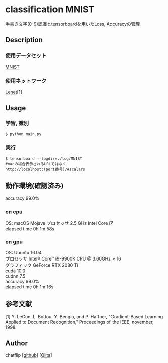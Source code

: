 classification MNIST
====
手書き文字(0-9)認識とtensorboardを用いたLoss, Accuracyの管理

## Description
### 使用データセット
[MNIST](http://yann.lecun.com/exdb/mnist/)

### 使用ネットワーク
[Lenet](http://yann.lecun.com/exdb/publis/pdf/lecun-01a.pdf)[1]

## Usage
### 学習, 識別
```
$ python main.py
```

### 実行
```
$ tensorboard --logdir=./log/MNIST
#macの場合表示されるURLではなく
http://localhost:(port番号)/#scalars
```

## 動作環境(確認済み)
accuracy 99.0% 
### on cpu
OS: macOS Mojave
プロセッサ 2.5 GHz Intel Core i7  
elapsed time 0h 1m 58s  
### on gpu
OS: Ubuntu 16.04  
プロセッサ Intel® Core™ i9-9900K CPU @ 3.60GHz × 16  
グラフィック GeForce RTX 2080 Ti  
cuda 10.0  
cudnn 7.5  
accuracy 99.0%  
elapsed time 0h 1m 16s  

## 参考文献
[1] Y. LeCun, L. Bottou, Y. Bengio, and P. Haffner, "Gradient-Based Learning Applied to Document Recognition," Proceedings of the IEEE, november, 1998.

## Author
chatflip
[[github](https://github.com/chatflip)]
[[Qiita](https://qiita.com/chat-flip)]  
